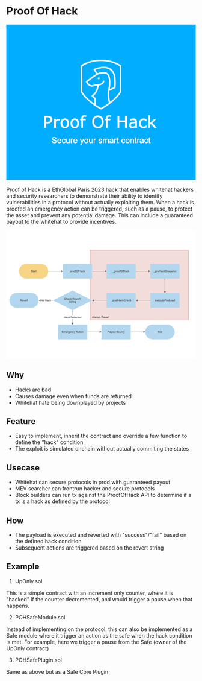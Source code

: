# Proof Of Hack
![logo](./logo.png)

Proof of Hack is a EthGlobal Paris 2023 hack that enables whitehat hackers and security researchers to demonstrate their ability to identify vulnerabilities in a protocol without actually exploiting them. When a hack is proofed an emergency action can be triggered, such as a pause, to protect the asset and prevent any potential damage. This can include a guaranteed payout to the whitehat to provide incentives.

![flowchart](./flow.png)

## Why
- Hacks are bad
- Causes damage even when funds are returned
- Whitehat hate being downplayed by projects

## Feature
- Easy to implement, inherit the contract and override a few function to define the "hack" condition
- The exploit is simulated onchain without actually commiting the states

## Usecase
- Whitehat can secure protocols in prod with guaranteed payout
- MEV searcher can frontrun hacker and secure protocols
- Block builders can run tx against the ProofOfHack API to determine if a tx is a hack as defined by the protocol

## How
- The payload is executed and reverted with "success"/"fail" based on the defined hack condition
- Subsequent actions are triggered based on the revert string

## Example
1. UpOnly.sol

This is a simple contract with an increment only counter, where it is "hacked" if the counter decremented, and would trigger a pause when that happens.

2. POHSafeModule.sol

Instead of implementing on the protocol, this can also be implemented as a Safe module where it trigger an action as the safe when the hack condition is met. For example, here we trigger a pause from the Safe (owner of the UpOnly contract) 

3. POHSafePlugin.sol

Same as above but as a Safe Core Plugin
